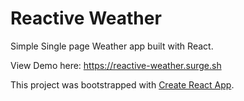 # Reactive Weather

Simple Single page Weather app built with React.

View Demo here: https://reactive-weather.surge.sh

This project was bootstrapped with [Create React App](https://github.com/facebookincubator/create-react-app).
